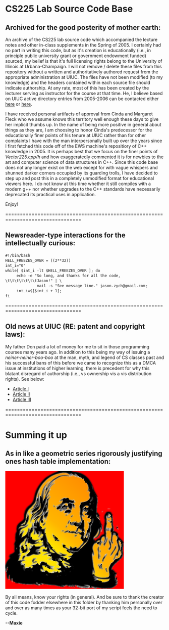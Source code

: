 # CS225 Lab Source Code Base

## Archived for the good posterity of mother earth: 

An archive of the CS225 lab source code which accompanied the lecture notes and other 
in-class supplements in the Spring of 2005. I certainly had no part in writing this 
code, but as it's creation is educationally (i.e., in principle public university grant 
or government endowment funded) sourced, my belief is that it's full licensing rights belong to the 
University of Illinois at Urbana-Champaign. I will not remove / delete these files from 
this repository without a written and authoritatively authored request from the appropriate 
administration at UIUC. The files have not been modified (to my knowledge) and the headers 
contained within each source file should indicate authorship. At any rate, most of this has 
been created by the lecturer serving as instructor for the course at that time. He, I believe 
based on UIUC active directory entries from 2005-2006 can be contacted either 
[here](mailto:jzych3@gmail.com) or [here](mailto:jason.zych@gmail.com). 

I have received personal artifacts of approval from Cinda and Margaret Fleck who we 
assume knows this territory well enough these days to give her implicit thumbs up.
In the name of being more positive in general about things as they are, I am choosing to 
honor Cinda's predecessor for the educationally finer points of his tenure at UIUC rather 
than for other complaints I have with the man interpersonally built up over the years since 
I first fetched this code off of the EWS machine's repositiory of C++ knowledge in 2005. 
It is perhaps best that we focus on the finer points of *Vector225.cpp/h* and how 
exaggeratedly commented it is for newbies to the art and computer science of data structures in C++. 
Since this code base does not any longer exist on the web except for with vague whispers and shunned darker 
corners occupied by its guarding trolls, I have decided to step up and post this in a completely 
unmodified format for educational viewers here. I do not know at this time whether it still 
compiles with a modern g++ nor whether upgrades to the C++ standards have necessarily 
deprecated its practical uses in application. 

Enjoy!

================================================================================

## Newsreader-type interactions for the intellectually curious:

```
#!/bin/bash
HELL_FREEZES_OVER = ((2**32))
int_i="0"
while[ $int_i -lt $HELL_FREEZES_OVER ]; do
     echo -e "So long, and thanks for all the code, \t\t\t\t\t\t\tJason!" | \
              mail -s "See message line." jason.zych@gmail.com;
     int_i=$[$int_i + 1];
fi
```

================================================================================

## Old news at UIUC (RE: patent and copyright laws):

My father Don paid a lot of money for me to sit in those programming courses many years ago. 
In addition to this being my way of issuing a *neiner-neiner-boo-boo* at the man, myth, and 
legend of CS classes past and his successful bans of this before we came to recognize this 
as a DMCA issue at institutions of higher learning, there is precedent for why this blatant 
disregard of authorship (i.e., vs ownership vis a vis distribution rights). See below:

* [Article I](https://www.insidehighered.com/news/2016/11/11/homework-help-companies-continue-raise-copyright-academic-integrity-issues)
* [Article II](https://www.wired.com/2015/02/university-bans-github-homework-changes-mind/)
* [Article III](https://publish.illinois.edu/illinoisblj/category/intellectual-property/)

================================================================================

# Summing it up 

## As in like a geometric series rigorously justifying ones hash table implementation:

<img src="https://github.com/maxieds/ManuscriptComputationalData/blob/master/misc/other-publicly-funded/OlBenMeetsCheGuevara2600Style.png" />

By all means, know your rights (in general). And be sure to thank the creator of this code fodder elsewhere in this 
folder by thanking him personally over and over as many times as your 32-bit port of my script feels the need 
to cycle. 

**--Maxie**


